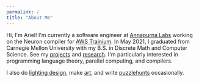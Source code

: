 ```yaml
---
permalink: /
title: "About Me"
---
```


Hi, I'm Ariel! I'm currently a software engineer at [Annapurna Labs](https://www.linkedin.com/company/annapurna-labs/) working on the Neuron compiler for [AWS Trainium](https://aws.amazon.com/ai/machine-learning/trainium/). In May 2021, I graduated from Carnegie Mellon University with my B.S. in Discrete Math and Computer Science. See my [projects](/projects) and [research](/academics#research). I'm particularly interested in programming language theory, parallel computing, and compilers.

I also do [lighting design](/lighting), make [art](/art), and write [puzzlehunts](/puzzles) occasionally.
